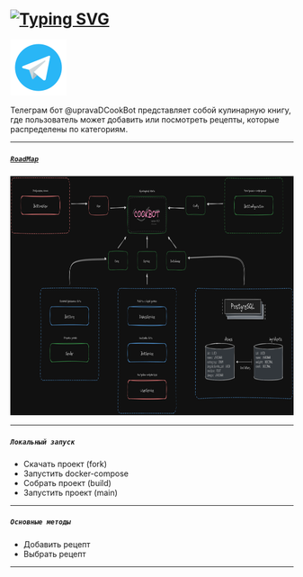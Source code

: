 # [![Typing SVG](https://readme-typing-svg.herokuapp.com?font=Dosis&center=true&vCenter=true&color=F773DA&pause=1000&width=435&height=100&weight=100&size=100&lines=CookBot)](https://git.io/typing-svg)

[<img alt="telegramApi" height="" src="src/main/resources/static/images/telegram_logo.png">](https://core.telegram.org/api)

<p> Телеграм бот @upravaDCookBot представляет собой кулинарную книгу, 
где пользователь может добавить или посмотреть рецепты, 
которые распределены по категориям. </p>

---

##### [`RoadMap`](https://excalidraw.com/#json=6KQLA57IucvT2vDmGJ-ai,RB7ALI8H2mQoNinbvZcFyQ)

<img alt="roadmap" height="425" src="src/main/resources/static/images/roadmap.png">

---

##### `Локальный запуск`

- Скачать проект (fork)
- Запустить docker-compose
- Собрать проект (build)
- Запустить проект (main)

---

##### `Основные методы`

- Добавить рецепт
- Выбрать рецепт

---
